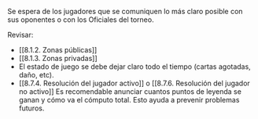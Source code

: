 Se espera de los jugadores que se comuniquen lo más claro posible con sus oponentes o con los Oficiales del torneo.

Revisar:
- [[8.1.2. Zonas públicas]]
- [[8.1.3. Zonas privadas]]
- El estado de juego se debe dejar claro todo el tiempo (cartas agotadas, daño, etc).
- [[8.7.4. Resolución del jugador activo]] o [[8.7.6. Resolución del jugador no activo]]
Es recomendable anunciar cuantos puntos de leyenda se ganan y cómo va el cómputo total. Esto ayuda a prevenir problemas futuros.

